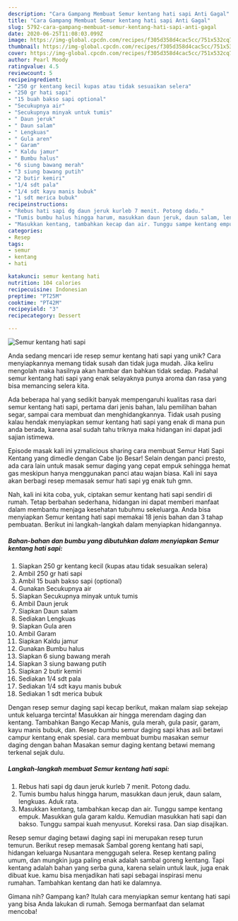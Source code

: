 ```yaml
---
description: "Cara Gampang Membuat Semur kentang hati sapi Anti Gagal"
title: "Cara Gampang Membuat Semur kentang hati sapi Anti Gagal"
slug: 5792-cara-gampang-membuat-semur-kentang-hati-sapi-anti-gagal
date: 2020-06-25T11:08:03.099Z
image: https://img-global.cpcdn.com/recipes/f305d358d4cac5cc/751x532cq70/semur-kentang-hati-sapi-foto-resep-utama.jpg
thumbnail: https://img-global.cpcdn.com/recipes/f305d358d4cac5cc/751x532cq70/semur-kentang-hati-sapi-foto-resep-utama.jpg
cover: https://img-global.cpcdn.com/recipes/f305d358d4cac5cc/751x532cq70/semur-kentang-hati-sapi-foto-resep-utama.jpg
author: Pearl Moody
ratingvalue: 4.5
reviewcount: 5
recipeingredient:
- "250 gr kentang kecil kupas atau tidak sesuaikan selera"
- "250 gr hati sapi"
- "15 buah bakso sapi optional"
- "Secukupnya air"
- "Secukupnya minyak untuk tumis"
- " Daun jeruk"
- " Daun salam"
- " Lengkuas"
- " Gula aren"
- " Garam"
- " Kaldu jamur"
- " Bumbu halus"
- "6 siung bawang merah"
- "3 siung bawang putih"
- "2 butir kemiri"
- "1/4 sdt pala"
- "1/4 sdt kayu manis bubuk"
- "1 sdt merica bubuk"
recipeinstructions:
- "Rebus hati sapi dg daun jeruk kurleb 7 menit. Potong dadu."
- "Tumis bumbu halus hingga harum, masukkan daun jeruk, daun salam, lengkuas. Aduk rata."
- "Masukkan kentang, tambahkan kecap dan air. Tunggu sampe kentang empuk. Masukkan gula garam kaldu. Kemudian masukkan hati sapi dan bakso. Tunggu sampai kuah menyusut. Koreksi rasa. Dan siap disajikan."
categories:
- Resep
tags:
- semur
- kentang
- hati

katakunci: semur kentang hati 
nutrition: 104 calories
recipecuisine: Indonesian
preptime: "PT25M"
cooktime: "PT42M"
recipeyield: "3"
recipecategory: Dessert

---
```



![Semur kentang hati sapi](https://img-global.cpcdn.com/recipes/f305d358d4cac5cc/751x532cq70/semur-kentang-hati-sapi-foto-resep-utama.jpg)

Anda sedang mencari ide resep semur kentang hati sapi yang unik? Cara menyiapkannya memang tidak susah dan tidak juga mudah. Jika keliru mengolah maka hasilnya akan hambar dan bahkan tidak sedap. Padahal semur kentang hati sapi yang enak selayaknya punya aroma dan rasa yang bisa memancing selera kita.

Ada beberapa hal yang sedikit banyak mempengaruhi kualitas rasa dari semur kentang hati sapi, pertama dari jenis bahan, lalu pemilihan bahan segar, sampai cara membuat dan menghidangkannya. Tidak usah pusing kalau hendak menyiapkan semur kentang hati sapi yang enak di mana pun anda berada, karena asal sudah tahu triknya maka hidangan ini dapat jadi sajian istimewa.

Episode masak kali ini yzmalicious sharing cara membuat Semur Hati Sapi Kentang yang dimedle dengan Cabe Ijo Besar! Selain dengan panci presto, ada cara lain untuk masak semur daging yang cepat empuk sehingga hemat gas meskipun hanya menggunakan panci atau wajan biasa. Kali ini saya akan berbagi resep memasak semur hati sapi yg enak tuh gmn.


Nah, kali ini kita coba, yuk, ciptakan semur kentang hati sapi sendiri di rumah. Tetap berbahan sederhana, hidangan ini dapat memberi manfaat dalam membantu menjaga kesehatan tubuhmu sekeluarga. Anda bisa menyiapkan Semur kentang hati sapi memakai 18 jenis bahan dan 3 tahap pembuatan. Berikut ini langkah-langkah dalam menyiapkan hidangannya.

<!--inarticleads1-->

##### Bahan-bahan dan bumbu yang dibutuhkan dalam menyiapkan Semur kentang hati sapi:

1. Siapkan 250 gr kentang kecil (kupas atau tidak sesuaikan selera)
1. Ambil 250 gr hati sapi
1. Ambil 15 buah bakso sapi (optional)
1. Gunakan Secukupnya air
1. Siapkan Secukupnya minyak untuk tumis
1. Ambil  Daun jeruk
1. Siapkan  Daun salam
1. Sediakan  Lengkuas
1. Siapkan  Gula aren
1. Ambil  Garam
1. Siapkan  Kaldu jamur
1. Gunakan  Bumbu halus
1. Siapkan 6 siung bawang merah
1. Siapkan 3 siung bawang putih
1. Siapkan 2 butir kemiri
1. Sediakan 1/4 sdt pala
1. Sediakan 1/4 sdt kayu manis bubuk
1. Sediakan 1 sdt merica bubuk


Dengan resep semur daging sapi kecap berikut, makan malam siap sekejap untuk keluarga tercinta! Masukkan air hingga merendam daging dan kentang. Tambahkan Bango Kecap Manis, gula merah, gula pasir, garam, kayu manis bubuk, dan. Resep bumbu semur daging sapi khas asli betawi campur kentang enak spesial. cara membuat bumbu masakan semur daging dengan bahan Masakan semur daging kentang betawi memang terkenal sejak dulu. 

<!--inarticleads2-->

##### Langkah-langkah membuat Semur kentang hati sapi:

1. Rebus hati sapi dg daun jeruk kurleb 7 menit. Potong dadu.
1. Tumis bumbu halus hingga harum, masukkan daun jeruk, daun salam, lengkuas. Aduk rata.
1. Masukkan kentang, tambahkan kecap dan air. Tunggu sampe kentang empuk. Masukkan gula garam kaldu. Kemudian masukkan hati sapi dan bakso. Tunggu sampai kuah menyusut. Koreksi rasa. Dan siap disajikan.


Resep semur daging betawi daging sapi ini merupakan resep turun temurun. Berikut resep memasak Sambal goreng kentang hati sapi, hidangan keluarga Nusantara menggugah selera. Resep kentang paling umum, dan mungkin juga paling enak adalah sambal goreng kentang. Tapi kentang adalah bahan yang serba guna, karena selain untuk lauk, juga enak dibuat kue. kamu bisa menjadikan hati sapi sebagai inspirasi menu rumahan. Tambahkan kentang dan hati ke dalamnya. 

Gimana nih? Gampang kan? Itulah cara menyiapkan semur kentang hati sapi yang bisa Anda lakukan di rumah. Semoga bermanfaat dan selamat mencoba!
